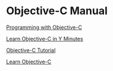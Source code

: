 # Objective-C Manual

[Programming with Objective-C](https://developer.apple.com/library/archive/documentation/Cocoa/Conceptual/ProgrammingWithObjectiveC/Introduction/Introduction.html)

[Learn Objective-C in Y Minutes](https://learnxinyminutes.com/docs/objective-c/)

[Objective-C Tutorial](https://www.tutorialspoint.com/objective_c/)

[Learn Objective-C](http://cocoadevcentral.com/d/learn_objectivec/)
